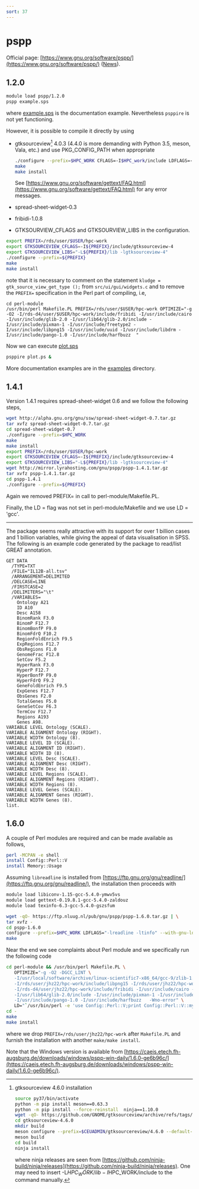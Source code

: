 ```yaml
---
sort: 37
---
```


# pspp

Official page: [https://www.gnu.org/software/pspp/](https://www.gnu.org/software/pspp/) ([News](https://www.gnu.org/software/pspp/NEWS)).

## 1.2.0

```bash
module load pspp/1.2.0
pspp example.sps
```

where [example.sps](files/example.sps) is the documentation example. Nevertheless `psppire` is not yet functioning.

However, it is possible to compile it directly by using

- gtksourceview[^gsv] 4.0.3 (4.4.0 is more demanding with Python 3.5, meson, Vala, etc.) and use PKG_CONFIG_PATH when appropriate

  ```bash
  ./configure --prefix=$HPC_WORK CFLAGS=-I$HPC_work/include LDFLAGS=-L$HPC_WORK/lib LIBS=-lintl --enable-static
  make
  make install
  ```

  See [https://www.gnu.org/software/gettext/FAQ.html](https://www.gnu.org/software/gettext/FAQ.html) for any error messages.

- spread-sheet-widget-0.3
- fribidi-1.0.8
- GTKSOURVIEW_CFLAGS and GTKSOURVIEW_LIBS in the configuration.

```bash
export PREFIX=/rds/user/$USER/hpc-work
export GTKSOURCEVIEW_CFLAGS=-I${PREFIX}/include/gtksourceview-4
export GTKSOURCEVIEW_LIBS="-L${PREFIX}/lib -lgtksourceview-4"
./configure --prefix=${PREFIX}
make
make install
```

note that it is necessary to comment on the statement `kludge = gtk_source_view_get_type ();` from `src/ui/gui/widgets.c`
and to remove the `PREFIX=` specification in the Perl part of compiling, i.e,

```
cd perl-module
/usr/bin/perl Makefile.PL PREFIX=/rds/user/$USER/hpc-work OPTIMIZE="-g -O2 -I/rds-d4/user/$USER/hpc-work/include/fribidi -I/usr/include/cairo -I/usr/include/glib-2.0 -I/usr/lib64/glib-2.0/include -I/usr/include/pixman-1 -I/usr/include/freetype2 -I/usr/include/libpng15 -I/usr/include/uuid -I/usr/include/libdrm -I/usr/include/pango-1.0 -I/usr/include/harfbuzz  "
```

Now we can execute [plot.sps](files/plot.sps)

```bash
psppire plot.ps &
```

More documentation examples are in the [examples](https://github.com/cambridge-ceu/csd3/tree/master/applications/files/examples) directory.

## 1.4.1

Version 1.4.1 requires spread-sheet-widget 0.6 and we follow the following steps,

```bash
wget http://alpha.gnu.org/gnu/ssw/spread-sheet-widget-0.7.tar.gz
tar xvfz spread-sheet-widget-0.7.tar.gz
cd spread-sheet-widget-0.7
./configure --prefix=$HPC_WORK
make
make install
export PREFIX=/rds/user/$USER/hpc-work
export GTKSOURCEVIEW_CFLAGS=-I${PREFIX}/include/gtksourceview-4
export GTKSOURCEVIEW_LIBS="-L${PREFIX}/lib -lgtksourceview-4"
wget http://mirror.lyrahosting.com/gnu/pspp/pspp-1.4.1.tar.gz
tar xvfz pspp-1.4.1.tar.gz
cd pspp-1.4.1
./configure --prefix=${PREFIX}
```

Again we removed PREFIX= in call to perl-module/Makefile.PL.

Finally, the LD = flag was not set in perl-module/Makefile and we use LD = 'gcc'.

---

The package seems really attractive with its support for over 1 billion cases and 1 billion variables, while giving the appeal of data visualisation in SPSS. The following is an example code generated by the package to read/list GREAT annotation.

```pspp
GET DATA
  /TYPE=TXT
  /FILE="IL12B-all.tsv"
  /ARRANGEMENT=DELIMITED
  /DELCASE=LINE
  /FIRSTCASE=2
  /DELIMITERS="\t"
  /VARIABLES=
    Ontology A21
    ID A10
    Desc A158
    BinomRank F3.0
    BinomP F12.7
    BinomBonfP F9.0
    BinomFdrQ F10.2
    RegionFoldEnrich F9.5
    ExpRegions F12.7
    ObsRegions F1.0
    GenomeFrac F12.8
    SetCov F5.2
    HyperRank F3.0
    HyperP F12.7
    HyperBonfP F9.0
    HyperFdrQ F9.2
    GeneFoldEnrich F9.5
    ExpGenes F12.7
    ObsGenes F2.0
    TotalGenes F5.0
    GeneSetCov F6.3
    TermCov F12.7
    Regions A193
    Genes A98.
VARIABLE LEVEL Ontology (SCALE).
VARIABLE ALIGNMENT Ontology (RIGHT).
VARIABLE WIDTH Ontology (8).
VARIABLE LEVEL ID (SCALE).
VARIABLE ALIGNMENT ID (RIGHT).
VARIABLE WIDTH ID (8).
VARIABLE LEVEL Desc (SCALE).
VARIABLE ALIGNMENT Desc (RIGHT).
VARIABLE WIDTH Desc (8).
VARIABLE LEVEL Regions (SCALE).
VARIABLE ALIGNMENT Regions (RIGHT).
VARIABLE WIDTH Regions (8).
VARIABLE LEVEL Genes (SCALE).
VARIABLE ALIGNMENT Genes (RIGHT).
VARIABLE WIDTH Genes (8).
list.
```

## 1.6.0

A couple of Perl modules are required and can be made available as follows,

```bash
perl -MCPAN -e shell
install Config::Perl::V
install Memory::Usage
```

Assuming `libreadline` is installed from [https://ftp.gnu.org/gnu/readline/](https://ftp.gnu.org/gnu/readline/), the installation then proceeds with

```bash
module load libiconv-1.15-gcc-5.4.0-ymwv5vs
module load gettext-0.19.8.1-gcc-5.4.0-zaldouz
module load texinfo-6.3-gcc-5.4.0-gszsfum

wget -qO- https://ftp.nluug.nl/pub/gnu/pspp/pspp-1.6.0.tar.gz | \
tar xvfz -
cd pspp-1.6.0
configure --prefix=$HPC_WORK LDFLAGS="-lreadline -ltinfo" --with-gnu-ld
make
```

Near the end we see complaints about Perl module and we specifically run the following code

```bash
cd perl-module && /usr/bin/perl Makefile.PL \
   OPTIMIZE="-g -O2 -DGCC_LINT \
   -I/usr/local/software/archive/linux-scientific7-x86_64/gcc-9/zlib-1.2.11-lnf7bswyozdhprbg7jo6n5ha5633ftj2/include \
   -I/rds/user/jhz22/hpc-work/include/libpng15 -I/rds/user/jhz22/hpc-work/include \
   -I/rds-d4/user/jhz22/hpc-work/include/fribidi -I/usr/include/cairo -I/usr/include/glib-2.0 \
   -I/usr/lib64/glib-2.0/include -I/usr/include/pixman-1 -I/usr/include/freetype2 -I/usr/include/uuid -I/usr/include/libdrm \
   -I/usr/include/pango-1.0 -I/usr/include/harfbuzz   -Wno-error" \
   LD="`/usr/bin/perl -e 'use Config::Perl::V;print Config::Perl::V::myconfig()->{config}{ld};'` -lreadline -ltinfo"
cd -
make
make install
```

where we drop `PREFIX=/rds/user/jhz22/hpc-work` after `Makefile.PL` and furnish the installation with another `make/make install`.

Note that the Windows version is available from [https://caeis.etech.fh-augsburg.de/downloads/windows/pspp-win-daily/1.6.0-ge6b96c/](https://caeis.etech.fh-augsburg.de/downloads/windows/pspp-win-daily/1.6.0-ge6b96c/).

[^gsv]: gtksourceview 4.6.0 installation

    ```bash
    source py37/bin/activate
    python -m pip install meson==0.63.3
    python -m pip install --force-reinstall  ninja==1.10.0
    wget -qO- https://github.com/GNOME/gtksourceview/archive/refs/tags/4.6.0.tar.gz | tar xfz -
    cd gtksourceview-4.6.0
    mkdir build
    meson configure --prefix=$CEUADMIN/gtksourcereview/4.6.0 --default-library=both
    meson build
    cd build
    ninja install
    ```

    where ninja releases are seen from [https://github.com/ninja-build/ninja/releases](https://github.com/ninja-build/ninja/releases). One may need to insert -L$HPC_WORK/lib -I$HPC_WORK/include to the command manually.
